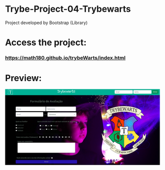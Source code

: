 # Trybe-Project-04-Trybewarts
Project developed by Bootstrap (Library)

# Access the project:
### https://math180.github.io/trybeWarts/index.html

# Preview:

<div align="center" margin="50px">
	<img src="imgs/Trybewarts.png"/>
</div>
